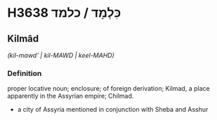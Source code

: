 # H3638 כִּלְמָד / כלמד

## Kilmâd

_(kil-mawd' | kil-MAWD | keel-MAHD)_

### Definition

proper locative noun; enclosure; of foreign derivation; Kilmad, a place apparently in the Assyrian empire; Chilmad.

- a city of Assyria mentioned in conjunction with Sheba and Asshur
